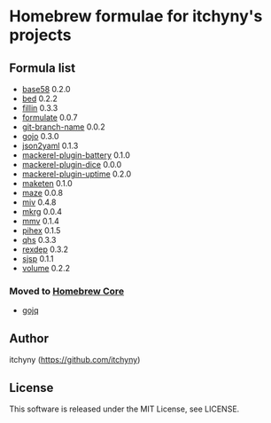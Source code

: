 # Homebrew formulae for itchyny's projects
## Formula list

- [base58](https://github.com/itchyny/base58-go) 0.2.0
- [bed](https://github.com/itchyny/bed) 0.2.2
- [fillin](https://github.com/itchyny/fillin) 0.3.3
- [formulate](https://github.com/itchyny/formulate) 0.0.7
- [git-branch-name](https://github.com/itchyny/git-branch-name) 0.0.2
- [gojo](https://github.com/itchyny/gojo) 0.3.0
- [json2yaml](https://github.com/itchyny/json2yaml) 0.1.3
- [mackerel-plugin-battery](https://github.com/itchyny/mackerel-plugin-battery) 0.1.0
- [mackerel-plugin-dice](https://github.com/itchyny/mackerel-plugin-dice) 0.0.0
- [mackerel-plugin-uptime](https://github.com/itchyny/mackerel-plugin-uptime) 0.2.0
- [maketen](https://github.com/itchyny/maketen-go) 0.1.0
- [maze](https://github.com/itchyny/maze) 0.0.8
- [miv](https://github.com/itchyny/miv) 0.4.8
- [mkrg](https://github.com/itchyny/mkrg) 0.0.4
- [mmv](https://github.com/itchyny/mmv) 0.1.4
- [pihex](https://github.com/itchyny/pihex-rs) 0.1.5
- [qhs](https://github.com/itchyny/qhs) 0.3.3
- [rexdep](https://github.com/itchyny/rexdep) 0.3.2
- [sjsp](https://github.com/itchyny/sjsp) 0.1.1
- [volume](https://github.com/itchyny/volume-go) 0.2.2

### Moved to [Homebrew Core](https://github.com/Homebrew/homebrew-core)
- [gojq](https://github.com/itchyny/gojq)

## Author
itchyny (https://github.com/itchyny)

## License
This software is released under the MIT License, see LICENSE.
